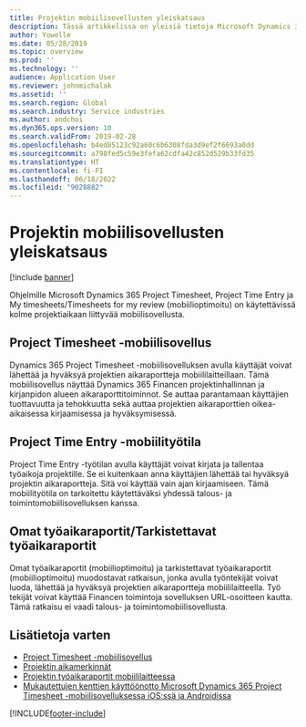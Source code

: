 ```yaml
---
title: Projektin mobiilisovellusten yleiskatsaus
description: Tässä artikkelissa on yleisiä tietoja Microsoft Dynamics 365 Project Timesheetin projektin aikaan liittyvistä sovelluksista, projektin aikamerkinnästä sekä omista työaikaraporteista ja työaikaraporteista, joita voidaan käyttää mobiililaitteilla.
author: Yowelle
ms.date: 05/28/2019
ms.topic: overview
ms.prod: ''
ms.technology: ''
audience: Application User
ms.reviewer: johnmichalak
ms.assetid: ''
ms.search.region: Global
ms.search.industry: Service industries
ms.author: andchoi
ms.dyn365.ops.version: 10
ms.search.validFrom: 2019-02-28
ms.openlocfilehash: b4ed85123c92a60c6b6308fda3d9ef2f6693a0dd
ms.sourcegitcommit: a798fed5c59e3fefa62cdfa42c852d529b33fd35
ms.translationtype: HT
ms.contentlocale: fi-FI
ms.lasthandoff: 06/18/2022
ms.locfileid: "9028882"
---
```

# <a name="project-mobile-applications-overview"></a>Projektin mobiilisovellusten yleiskatsaus

[!include [banner](../includes/banner.md)]

Ohjelmille Microsoft Dynamics 365 Project Timesheet, Project Time Entry ja My timesheets/Timesheets for my review (mobiilioptimoitu) on käytettävissä kolme projektiaikaan liittyvää mobiilisovellusta.

## <a name="project-timesheet-mobile-app"></a>Project Timesheet -mobiilisovellus

Dynamics 365 Project Timesheet -mobiilisovelluksen avulla käyttäjät voivat lähettää ja hyväksyä projektien aikaraportteja mobiililaitteillaan. Tämä mobiilisovellus näyttää Dynamics 365 Financen projektinhallinnan ja kirjanpidon alueen aikaraporttitoiminnot. Se auttaa parantamaan käyttäjien tuottavuutta ja tehokkuutta sekä auttaa projektien aikaraporttien oikea-aikaisessa kirjaamisessa ja hyväksymisessä.

## <a name="project-time-entry-workspace"></a>Project Time Entry -mobiilityötila

Project Time Entry -työtilan avulla käyttäjät voivat kirjata ja tallentaa työaikoja projektille. Se ei kuitenkaan anna käyttäjien lähettää tai hyväksyä projektin aikaraportteja. Sitä voi käyttää vain ajan kirjaamiseen. Tämä mobiilityötila on tarkoitettu käytettäväksi yhdessä talous- ja toimintomobiilisovelluksen kanssa.

## <a name="my-timesheetstimesheets-for-my-review"></a>Omat työaikaraportit/Tarkistettavat työaikaraportit

Omat työaikaraportit (mobiilioptimoitu) ja tarkistettavat työaikaraportit (mobiilioptimoitu) muodostavat ratkaisun, jonka avulla työntekijät voivat luoda, lähettää ja hyväksyä projektien aikaraportteja mobiililaitteella. Työ tekijät voivat käyttää Financen toimintoja sovelluksen URL-osoitteen kautta. Tämä ratkaisu ei vaadi talous- ja toimintomobiilisovellusta.

## <a name="for-more-information"></a>Lisätietoja varten

- [Project Timesheet -mobiilisovellus](project-timesheet.md)
- [Projektin aikamerkinnät]( project-time-entry-mobile-workspace.md)
- [Projektin työaikaraportit mobiililaitteessa](Mobile-timesheets.md)
- [Mukautettujen kenttien käyttöönotto Microsoft Dynamics 365 Project Timesheet -mobiilisovelluksessa iOS:ssä ja Androidissa](custom-fields-mobile.md)


[!INCLUDE[footer-include](../includes/footer-banner.md)]